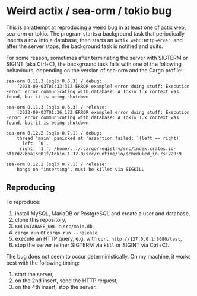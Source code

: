 # Weird actix / sea-orm / tokio bug

This is an attempt at reproducing a weird bug in at least one of actix web, sea-orm or tokio.
The program starts a background task that periodically inserts a row into a database,
then starts an `actix_web::HttpServer`,
and after the server stops, the background task is notified and quits.

For some reason, sometimes after terminating the server with SIGTERM or SIGINT (aka Ctrl+C),
the background task fails with one of the following behaviours, depending on the version of sea-orm and the Cargo profile:

```
sea-orm 0.11.3 (sqlx 0.6.3) / debug:
    [2023-09-03T01:33:31Z ERROR example] error doing stuff: Execution Error: error communicating with database: A Tokio 1.x context was found, but it is being shutdown.

sea-orm 0.11.3 (sqlx 0.6.3) / release:
    [2023-09-03T01:36:17Z ERROR example] error doing stuff: Execution Error: error communicating with database: A Tokio 1.x context was found, but it is being shutdown.

sea-orm 0.12.2 (sqlx 0.7.1) / debug:
    thread 'main' panicked at 'assertion failed: `(left == right)`
      left: `0`,
     right: `1`', /home/.../.cargo/registry/src/index.crates.io-6f17d22bba15001f/tokio-1.32.0/src/runtime/io/scheduled_io.rs:220:9

sea-orm 0.12.2 (sqlx 0.7.1) / release:
    hangs on "inserting", must be killed via SIGKILL
```

## Reproducing

To reproduce:
1. install MySQL, MariaDB or PostgreSQL and create a user and database,
2. clone this repository,
3. set `DATABASE_URL` in `src/main.db`,
4. `cargo run` or `cargo run --release`,
5. execute an HTTP query, e.g. with `curl http://127.0.0.1:8080/test`,
6. stop the server (either SIGTERM via `kill` or SIGINT via Ctrl+C).

The bug does not seem to occur deterministically.
On my machine, it works best with the following timing:

1. start the server,
2. on the 2nd insert, send the HTTP request,
3. on the 4th insert, stop the server.
